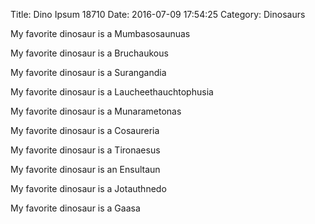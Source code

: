 Title: Dino Ipsum 18710
Date: 2016-07-09 17:54:25
Category: Dinosaurs

My favorite dinosaur is a Mumbasosaunuas

My favorite dinosaur is a Bruchaukous

My favorite dinosaur is a Surangandia

My favorite dinosaur is a Laucheethauchtophusia

My favorite dinosaur is a Munarametonas

My favorite dinosaur is a Cosaureria

My favorite dinosaur is a Tironaesus

My favorite dinosaur is an Ensultaun

My favorite dinosaur is a Jotauthnedo

My favorite dinosaur is a Gaasa

